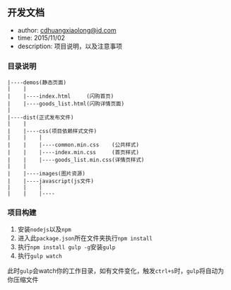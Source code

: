 ## 开发文档
* author: cdhuangxiaolong@jd.com
* time: 2015/11/02
* description: 项目说明，以及注意事项

### 目录说明

```
|----demos(静态页面)
|    |
|    |----index.html     (闪购首页)
|    |----goods_list.html(闪购详情页面)
|
|----dist(正式发布文件)
|    |
|    |----css(项目依赖样式文件)
|    |    |
|    |    |----common.min.css    (公共样式)
|    |    |----index.min.css     (首页样式)
|    |    |----goods_list.min.css(详情页样式)
|    |
|    |----images(图片资源)
|    |----javascript(js文件)
|    |    |
|    |    |----
```

### 项目构建

1. 安装`nodejs`以及`npm`
2. 进入此`package.json`所在文件夹执行`npm install`
3. 执行`npm install gulp -g`安装`gulp`
3. 执行`gulp watch`

此时`gulp`会watch你的工作目录，如有文件变化，触发`ctrl+s`时，`gulp`将自动为你压缩文件
